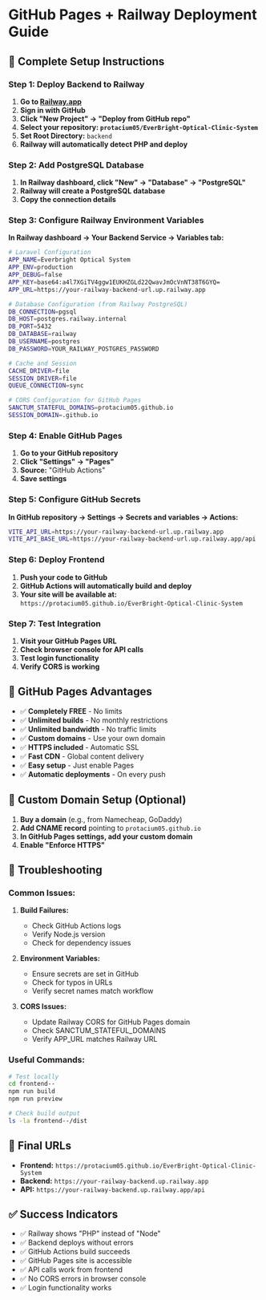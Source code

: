 # GitHub Pages + Railway Deployment Guide

## 🚀 Complete Setup Instructions

### **Step 1: Deploy Backend to Railway**

1. **Go to [Railway.app](https://railway.app)**
2. **Sign in with GitHub**
3. **Click "New Project" → "Deploy from GitHub repo"**
4. **Select your repository: `protacium05/EverBright-Optical-Clinic-System`**
5. **Set Root Directory:** `backend`
6. **Railway will automatically detect PHP and deploy**

### **Step 2: Add PostgreSQL Database**

1. **In Railway dashboard, click "New" → "Database" → "PostgreSQL"**
2. **Railway will create a PostgreSQL database**
3. **Copy the connection details**

### **Step 3: Configure Railway Environment Variables**

**In Railway dashboard → Your Backend Service → Variables tab:**

```bash
# Laravel Configuration
APP_NAME=Everbright Optical System
APP_ENV=production
APP_DEBUG=false
APP_KEY=base64:a4l7XGiTV4ggw1EUKHZGLd22QwavJmOcVnNT38T6GYQ=
APP_URL=https://your-railway-backend-url.up.railway.app

# Database Configuration (from Railway PostgreSQL)
DB_CONNECTION=pgsql
DB_HOST=postgres.railway.internal
DB_PORT=5432
DB_DATABASE=railway
DB_USERNAME=postgres
DB_PASSWORD=YOUR_RAILWAY_POSTGRES_PASSWORD

# Cache and Session
CACHE_DRIVER=file
SESSION_DRIVER=file
QUEUE_CONNECTION=sync

# CORS Configuration for GitHub Pages
SANCTUM_STATEFUL_DOMAINS=protacium05.github.io
SESSION_DOMAIN=.github.io
```

### **Step 4: Enable GitHub Pages**

1. **Go to your GitHub repository**
2. **Click "Settings" → "Pages"**
3. **Source:** "GitHub Actions"
4. **Save settings**

### **Step 5: Configure GitHub Secrets**

**In GitHub repository → Settings → Secrets and variables → Actions:**

```bash
VITE_API_URL=https://your-railway-backend-url.up.railway.app
VITE_API_BASE_URL=https://your-railway-backend-url.up.railway.app/api
```

### **Step 6: Deploy Frontend**

1. **Push your code to GitHub**
2. **GitHub Actions will automatically build and deploy**
3. **Your site will be available at:** `https://protacium05.github.io/EverBright-Optical-Clinic-System`

### **Step 7: Test Integration**

1. **Visit your GitHub Pages URL**
2. **Check browser console for API calls**
3. **Test login functionality**
4. **Verify CORS is working**

## 🎯 GitHub Pages Advantages

- ✅ **Completely FREE** - No limits
- ✅ **Unlimited builds** - No monthly restrictions
- ✅ **Unlimited bandwidth** - No traffic limits
- ✅ **Custom domains** - Use your own domain
- ✅ **HTTPS included** - Automatic SSL
- ✅ **Fast CDN** - Global content delivery
- ✅ **Easy setup** - Just enable Pages
- ✅ **Automatic deployments** - On every push

## 🔧 Custom Domain Setup (Optional)

1. **Buy a domain** (e.g., from Namecheap, GoDaddy)
2. **Add CNAME record** pointing to `protacium05.github.io`
3. **In GitHub Pages settings, add your custom domain**
4. **Enable "Enforce HTTPS"**

## 🔧 Troubleshooting

### **Common Issues:**

1. **Build Failures:**
   - Check GitHub Actions logs
   - Verify Node.js version
   - Check for dependency issues

2. **Environment Variables:**
   - Ensure secrets are set in GitHub
   - Check for typos in URLs
   - Verify secret names match workflow

3. **CORS Issues:**
   - Update Railway CORS for GitHub Pages domain
   - Check SANCTUM_STATEFUL_DOMAINS
   - Verify APP_URL matches Railway URL

### **Useful Commands:**

```bash
# Test locally
cd frontend--
npm run build
npm run preview

# Check build output
ls -la frontend--/dist
```

## 🎯 Final URLs

- **Frontend:** `https://protacium05.github.io/EverBright-Optical-Clinic-System`
- **Backend:** `https://your-railway-backend.up.railway.app`
- **API:** `https://your-railway-backend.up.railway.app/api`

## ✅ Success Indicators

- ✅ Railway shows "PHP" instead of "Node"
- ✅ Backend deploys without errors
- ✅ GitHub Actions build succeeds
- ✅ GitHub Pages site is accessible
- ✅ API calls work from frontend
- ✅ No CORS errors in browser console
- ✅ Login functionality works
